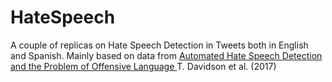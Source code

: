 # HateSpeech

A couple of replicas on Hate Speech Detection in Tweets both in English and Spanish. Mainly based on data from <a href="https://github.com/t-davidson/hate-speech-and-offensive-language.git">Automated Hate Speech Detection and the Problem of Offensive Language
</a> T. Davidson et al. (2017)
